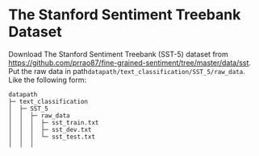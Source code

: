 # The Stanford Sentiment Treebank Dataset
Download The Stanford Sentiment Treebank (SST-5) dataset from https://github.com/prrao87/fine-grained-sentiment/tree/master/data/sst.    
Put the raw data in path`datapath/text_classification/SST_5/raw_data`.   
Like the following form:
```angular2html
datapath
├─ text_classification
│  ├─ SST_5
│  │  ├─ raw_data
│  │  │  ├─ sst_train.txt
│  │  │  ├─ sst_dev.txt
│  │  │  └─ sst_test.txt
│  │  │  
```